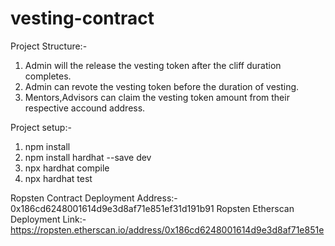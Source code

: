 # vesting-contract

Project Structure:-
1. Admin will the release the vesting token after the cliff duration completes.
2. Admin can revote the vesting token before the duration of vesting.
3. Mentors,Advisors can claim the vesting token amount from their respective accound address.

Project setup:-
1. npm install
2. npm install hardhat --save dev
3. npx hardhat compile
4. npx hardhat test

Ropsten Contract Deployment Address:- 0x186cd6248001614d9e3d8af71e851ef31d191b91
Ropsten Etherscan Deployment Link:- https://ropsten.etherscan.io/address/0x186cd6248001614d9e3d8af71e851e
